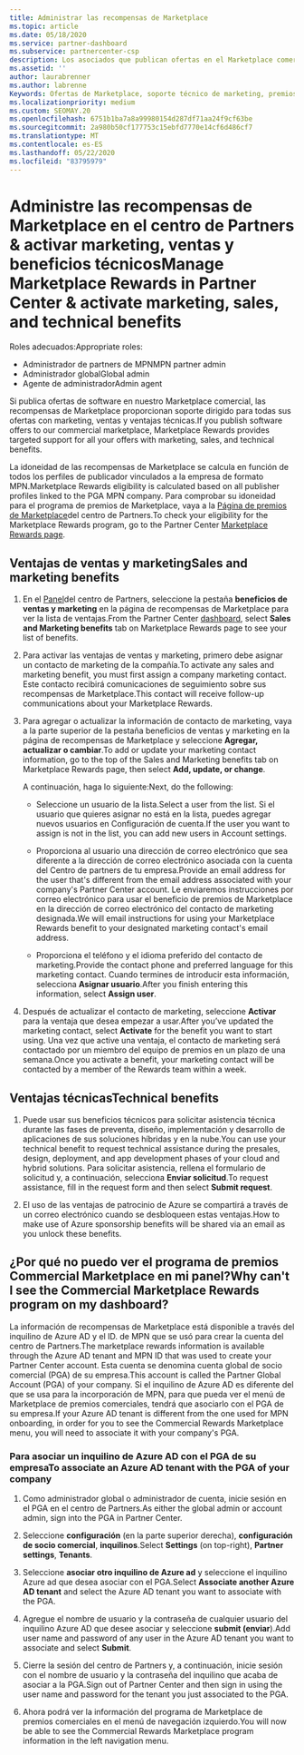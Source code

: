 ```yaml
---
title: Administrar las recompensas de Marketplace
ms.topic: article
ms.date: 05/18/2020
ms.service: partner-dashboard
ms.subservice: partnercenter-csp
description: Los asociados que publican ofertas en el Marketplace comercial pueden beneficiarse de las ventajas que ofrecen soporte técnico de marketing.
ms.assetid: ''
author: laurabrenner
ms.author: labrenne
Keywords: Ofertas de Marketplace, soporte técnico de marketing, premios, ventajas del publicador
ms.localizationpriority: medium
ms.custom: SEOMAY.20
ms.openlocfilehash: 6751b1ba7a8a99980154d287df71aa24f9cf63be
ms.sourcegitcommit: 2a980b50cf177753c15ebfd7770e14cf6d486cf7
ms.translationtype: MT
ms.contentlocale: es-ES
ms.lasthandoff: 05/22/2020
ms.locfileid: "83795979"
---
```

# <a name="manage-marketplace-rewards-in-partner-center--activate-marketing-sales-and-technical-benefits"></a><span data-ttu-id="cb5b2-104">Administre las recompensas de Marketplace en el centro de Partners & activar marketing, ventas y beneficios técnicos</span><span class="sxs-lookup"><span data-stu-id="cb5b2-104">Manage Marketplace Rewards in Partner Center & activate marketing, sales, and technical benefits</span></span>

<span data-ttu-id="cb5b2-105">Roles adecuados:</span><span class="sxs-lookup"><span data-stu-id="cb5b2-105">Appropriate roles:</span></span>

- <span data-ttu-id="cb5b2-106">Administrador de partners de MPN</span><span class="sxs-lookup"><span data-stu-id="cb5b2-106">MPN partner admin</span></span>
- <span data-ttu-id="cb5b2-107">Administrador global</span><span class="sxs-lookup"><span data-stu-id="cb5b2-107">Global admin</span></span>
- <span data-ttu-id="cb5b2-108">Agente de administrador</span><span class="sxs-lookup"><span data-stu-id="cb5b2-108">Admin agent</span></span>

<span data-ttu-id="cb5b2-109">Si publica ofertas de software en nuestro Marketplace comercial, las recompensas de Marketplace proporcionan soporte dirigido para todas sus ofertas con marketing, ventas y ventajas técnicas.</span><span class="sxs-lookup"><span data-stu-id="cb5b2-109">If you  publish software offers to our commercial marketplace, Marketplace Rewards provides targeted support for all your offers with marketing, sales, and technical benefits.</span></span>

<span data-ttu-id="cb5b2-110">La idoneidad de las recompensas de Marketplace se calcula en función de todos los perfiles de publicador vinculados a la empresa de formato MPN.</span><span class="sxs-lookup"><span data-stu-id="cb5b2-110">Marketplace Rewards eligibility is calculated based on all publisher profiles linked to the PGA MPN company.</span></span> <span data-ttu-id="cb5b2-111">Para comprobar su idoneidad para el programa de premios de Marketplace, vaya a la [Página de premios de Marketplace](https://partner.microsoft.com/dashboard/mpn/program/commercialmarketplace)del centro de Partners.</span><span class="sxs-lookup"><span data-stu-id="cb5b2-111">To check your eligibility for the Marketplace Rewards program, go to the Partner Center [Marketplace Rewards page](https://partner.microsoft.com/dashboard/mpn/program/commercialmarketplace).</span></span>

## <a name="sales-and-marketing-benefits"></a><span data-ttu-id="cb5b2-112">Ventajas de ventas y marketing</span><span class="sxs-lookup"><span data-stu-id="cb5b2-112">Sales and marketing benefits</span></span>

1. <span data-ttu-id="cb5b2-113">En el [Panel](https://partner.microsoft.com/dashboard)del centro de Partners, seleccione la pestaña **beneficios de ventas y marketing** en la página de recompensas de Marketplace para ver la lista de ventajas.</span><span class="sxs-lookup"><span data-stu-id="cb5b2-113">From the Partner Center [dashboard](https://partner.microsoft.com/dashboard), select **Sales and Marketing benefits** tab on Marketplace Rewards page to see your list of benefits.</span></span> 

2. <span data-ttu-id="cb5b2-114">Para activar las ventajas de ventas y marketing, primero debe asignar un contacto de marketing de la compañía.</span><span class="sxs-lookup"><span data-stu-id="cb5b2-114">To activate any sales and marketing benefit, you must first assign a company marketing contact.</span></span> <span data-ttu-id="cb5b2-115">Este contacto recibirá comunicaciones de seguimiento sobre sus recompensas de Marketplace.</span><span class="sxs-lookup"><span data-stu-id="cb5b2-115">This contact will receive follow-up communications about your Marketplace Rewards.</span></span>

3. <span data-ttu-id="cb5b2-116">Para agregar o actualizar la información de contacto de marketing, vaya a la parte superior de la pestaña beneficios de ventas y marketing en la página de recompensas de Marketplace y seleccione **Agregar, actualizar o cambiar**.</span><span class="sxs-lookup"><span data-stu-id="cb5b2-116">To add or update your marketing contact information, go to the top of the Sales and Marketing benefits tab on Marketplace Rewards page, then select **Add, update, or change**.</span></span> 

   <span data-ttu-id="cb5b2-117">A continuación, haga lo siguiente:</span><span class="sxs-lookup"><span data-stu-id="cb5b2-117">Next, do the following:</span></span>

   - <span data-ttu-id="cb5b2-118">Seleccione un usuario de la lista.</span><span class="sxs-lookup"><span data-stu-id="cb5b2-118">Select a user from the list.</span></span> <span data-ttu-id="cb5b2-119">Si el usuario que quieres asignar no está en la lista, puedes agregar nuevos usuarios en Configuración de cuenta.</span><span class="sxs-lookup"><span data-stu-id="cb5b2-119">If the user you want to assign is not in the list, you can add new users in Account settings.</span></span>

   - <span data-ttu-id="cb5b2-120">Proporciona al usuario una dirección de correo electrónico que sea diferente a la dirección de correo electrónico asociada con la cuenta del Centro de partners de tu empresa.</span><span class="sxs-lookup"><span data-stu-id="cb5b2-120">Provide an email address for the user that's different from the email address associated with your company's Partner Center account.</span></span> <span data-ttu-id="cb5b2-121">Le enviaremos instrucciones por correo electrónico para usar el beneficio de premios de Marketplace en la dirección de correo electrónico del contacto de marketing designada.</span><span class="sxs-lookup"><span data-stu-id="cb5b2-121">We will email instructions for using your Marketplace Rewards benefit to your designated marketing contact's email address.</span></span>

   - <span data-ttu-id="cb5b2-122">Proporciona el teléfono y el idioma preferido del contacto de marketing.</span><span class="sxs-lookup"><span data-stu-id="cb5b2-122">Provide the contact phone and preferred language for this marketing contact.</span></span> <span data-ttu-id="cb5b2-123">Cuando termines de introducir esta información, selecciona **Asignar usuario**.</span><span class="sxs-lookup"><span data-stu-id="cb5b2-123">After you finish entering this information, select **Assign user**.</span></span>

4. <span data-ttu-id="cb5b2-124">Después de actualizar el contacto de marketing, seleccione **Activar** para la ventaja que desea empezar a usar.</span><span class="sxs-lookup"><span data-stu-id="cb5b2-124">After you’ve updated the marketing contact, select **Activate** for the benefit you want to start using.</span></span> <span data-ttu-id="cb5b2-125">Una vez que active una ventaja, el contacto de marketing será contactado por un miembro del equipo de premios en un plazo de una semana.</span><span class="sxs-lookup"><span data-stu-id="cb5b2-125">Once you activate a benefit, your marketing contact will be contacted by a member of the Rewards team within a week.</span></span>

## <a name="technical-benefits"></a><span data-ttu-id="cb5b2-126">Ventajas técnicas</span><span class="sxs-lookup"><span data-stu-id="cb5b2-126">Technical benefits</span></span>

1. <span data-ttu-id="cb5b2-127">Puede usar sus beneficios técnicos para solicitar asistencia técnica durante las fases de preventa, diseño, implementación y desarrollo de aplicaciones de sus soluciones híbridas y en la nube.</span><span class="sxs-lookup"><span data-stu-id="cb5b2-127">You can use your technical benefit to request technical assistance during the presales, design, deployment, and app development phases of your cloud and hybrid solutions.</span></span> <span data-ttu-id="cb5b2-128">Para solicitar asistencia, rellena el formulario de solicitud y, a continuación, selecciona **Enviar solicitud**.</span><span class="sxs-lookup"><span data-stu-id="cb5b2-128">To request assistance, fill in the request form and then select **Submit request**.</span></span>

2. <span data-ttu-id="cb5b2-129">El uso de las ventajas de patrocinio de Azure se compartirá a través de un correo electrónico cuando se desbloqueen estas ventajas.</span><span class="sxs-lookup"><span data-stu-id="cb5b2-129">How to make use of Azure sponsorship benefits will be shared via an email as you unlock these benefits.</span></span>

## <a name="why-cant-i-see-the-commercial-marketplace-rewards-program-on-my-dashboard"></a><span data-ttu-id="cb5b2-130">¿Por qué no puedo ver el programa de premios Commercial Marketplace en mi panel?</span><span class="sxs-lookup"><span data-stu-id="cb5b2-130">Why can't I see the Commercial Marketplace Rewards program on my dashboard?</span></span>

<span data-ttu-id="cb5b2-131">La información de recompensas de Marketplace está disponible a través del inquilino de Azure AD y el ID. de MPN que se usó para crear la cuenta del centro de Partners.</span><span class="sxs-lookup"><span data-stu-id="cb5b2-131">The marketplace rewards information is available through the Azure AD tenant and MPN ID that was used to create your Partner Center account.</span></span> <span data-ttu-id="cb5b2-132">Esta cuenta se denomina cuenta global de socio comercial (PGA) de su empresa.</span><span class="sxs-lookup"><span data-stu-id="cb5b2-132">This account is called the Partner Global Account (PGA) of your company.</span></span> <span data-ttu-id="cb5b2-133">Si el inquilino de Azure AD es diferente del que se usa para la incorporación de MPN, para que pueda ver el menú de Marketplace de premios comerciales, tendrá que asociarlo con el PGA de su empresa.</span><span class="sxs-lookup"><span data-stu-id="cb5b2-133">If your Azure AD tenant is different from the  one used for MPN onboarding, in order for you to see the Commercial Rewards Marketplace menu, you will need to associate it with your company's PGA.</span></span>

### <a name="to-associate-an-azure-ad-tenant-with-the-pga-of-your-company"></a><span data-ttu-id="cb5b2-134">Para asociar un inquilino de Azure AD con el PGA de su empresa</span><span class="sxs-lookup"><span data-stu-id="cb5b2-134">To associate an Azure AD tenant with the PGA of your company</span></span>

1. <span data-ttu-id="cb5b2-135">Como administrador global o administrador de cuenta, inicie sesión en el PGA en el centro de Partners.</span><span class="sxs-lookup"><span data-stu-id="cb5b2-135">As either the global admin or account admin, sign into the PGA in Partner Center.</span></span>

2. <span data-ttu-id="cb5b2-136">Seleccione **configuración** (en la parte superior derecha), **configuración de socio comercial**, **inquilinos**.</span><span class="sxs-lookup"><span data-stu-id="cb5b2-136">Select **Settings** (on top-right), **Partner settings**, **Tenants**.</span></span> 

3. <span data-ttu-id="cb5b2-137">Seleccione **asociar otro inquilino de Azure ad** y seleccione el inquilino Azure ad que desea asociar con el PGA.</span><span class="sxs-lookup"><span data-stu-id="cb5b2-137">Select **Associate another Azure AD tenant** and select the Azure AD tenant you want to associate with the PGA.</span></span>

4. <span data-ttu-id="cb5b2-138">Agregue el nombre de usuario y la contraseña de cualquier usuario del inquilino Azure AD que desee asociar y seleccione **submit (enviar**).</span><span class="sxs-lookup"><span data-stu-id="cb5b2-138">Add user name and password of any user in the Azure AD tenant you want to associate and select **Submit**.</span></span>

5. <span data-ttu-id="cb5b2-139">Cierre la sesión del centro de Partners y, a continuación, inicie sesión con el nombre de usuario y la contraseña del inquilino que acaba de asociar a la PGA.</span><span class="sxs-lookup"><span data-stu-id="cb5b2-139">Sign out of Partner Center and then sign in using the user name and password for the tenant you just associated to the PGA.</span></span>

6. <span data-ttu-id="cb5b2-140">Ahora podrá ver la información del programa de Marketplace de premios comerciales en el menú de navegación izquierdo.</span><span class="sxs-lookup"><span data-stu-id="cb5b2-140">You will now be able to see the Commercial Rewards Marketplace program information in the left navigation menu.</span></span>

